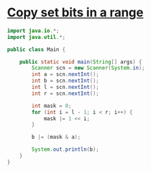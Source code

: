 # [Copy set bits in a range](https://www.pepcoding.com/resources/data-structures-and-algorithms-in-java-levelup/bit-manipulation/copy-set-bits-in-a-range-official/ojquestion)


```java
import java.io.*;
import java.util.*;

public class Main {

    public static void main(String[] args) {
        Scanner scn = new Scanner(System.in);
        int a = scn.nextInt();
        int b = scn.nextInt();
        int l = scn.nextInt();
        int r = scn.nextInt();

        int mask = 0;
        for (int i = l - 1; i < r; i++) {
            mask |= 1 << i;
        }

        b |= (mask & a);

        System.out.println(b);
    }
}
```